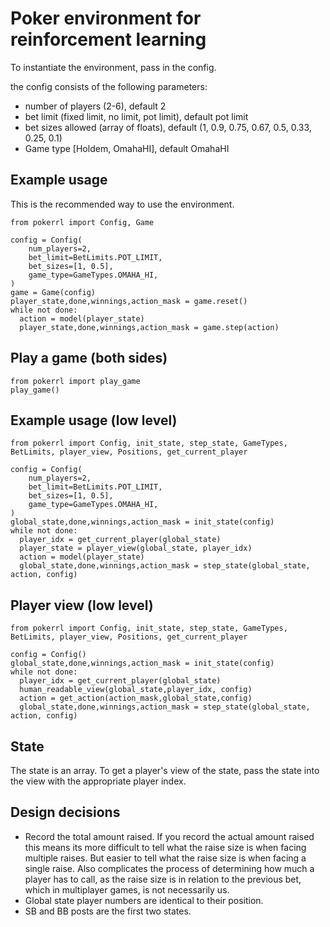 # Poker environment for reinforcement learning

To instantiate the environment, pass in the config.

the config consists of the following parameters:

- number of players (2-6), default 2
- bet limit (fixed limit, no limit, pot limit), default pot limit
- bet sizes allowed (array of floats), default (1, 0.9, 0.75, 0.67, 0.5, 0.33, 0.25, 0.1)
- Game type [Holdem, OmahaHI], default OmahaHI

## Example usage

This is the recommended way to use the environment.

```
from pokerrl import Config, Game

config = Config(
    num_players=2,
    bet_limit=BetLimits.POT_LIMIT,
    bet_sizes=[1, 0.5],
    game_type=GameTypes.OMAHA_HI,
)
game = Game(config)
player_state,done,winnings,action_mask = game.reset()
while not done:
  action = model(player_state)
  player_state,done,winnings,action_mask = game.step(action)
```

## Play a game (both sides)

```
from pokerrl import play_game
play_game()
```

## Example usage (low level)

```
from pokerrl import Config, init_state, step_state, GameTypes, BetLimits, player_view, Positions, get_current_player

config = Config(
    num_players=2,
    bet_limit=BetLimits.POT_LIMIT,
    bet_sizes=[1, 0.5],
    game_type=GameTypes.OMAHA_HI,
)
global_state,done,winnings,action_mask = init_state(config)
while not done:
  player_idx = get_current_player(global_state)
  player_state = player_view(global_state, player_idx)
  action = model(player_state)
  global_state,done,winnings,action_mask = step_state(global_state, action, config)
```

## Player view (low level)

```
from pokerrl import Config, init_state, step_state, GameTypes, BetLimits, player_view, Positions, get_current_player

config = Config()
global_state,done,winnings,action_mask = init_state(config)
while not done:
  player_idx = get_current_player(global_state)
  human_readable_view(global_state,player_idx, config)
  action = get_action(action_mask,global_state,config)
  global_state,done,winnings,action_mask = step_state(global_state, action, config)
```

## State

The state is an array. To get a player's view of the state, pass the state into the view with the appropriate player index.

## Design decisions

- Record the total amount raised.
  If you record the actual amount raised this means its more difficult to tell what the raise size is when facing multiple raises. But easier to tell what the raise size is when facing a single raise. Also complicates the process of determining how much a player has to call, as the raise size is in relation to the previous bet, which in multiplayer games, is not necessarily us.
- Global state player numbers are identical to their position.
- SB and BB posts are the first two states.

